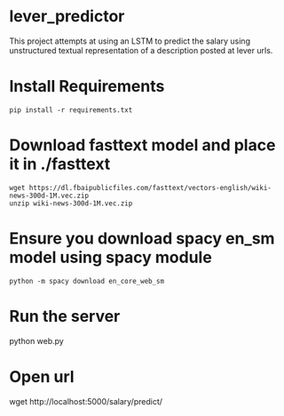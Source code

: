 # lever_predictor
This project attempts at using an LSTM to predict the salary using unstructured textual representation of a description posted at lever urls.

# Install Requirements
	pip install -r requirements.txt

# Download fasttext model and place it in ./fasttext 
	wget https://dl.fbaipublicfiles.com/fasttext/vectors-english/wiki-news-300d-1M.vec.zip
	unzip wiki-news-300d-1M.vec.zip

# Ensure you download spacy en_sm model using spacy module
	python -m spacy download en_core_web_sm

# Run the server
  python web.py
  
# Open url 
  wget http://localhost:5000/salary/predict/<url>
